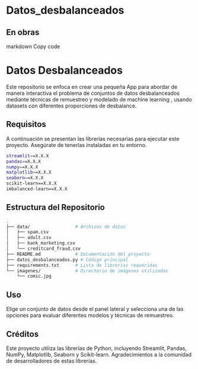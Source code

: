# Datos_desbalanceados

## En obras

markdown
Copy code
# Datos Desbalanceados

Este repositorio se enfoca en crear una pequeña App para abordar de manera interactiva el problema de conjuntos de datos desbalanceados mediante técnicas de remuestreo y modelado de machine learning , usando datasets con diferentes proporciones de desbalance.

## Requisitos

A continuación se presentan las librerías necesarias para ejecutar este proyecto. Asegúrate de tenerlas instaladas en tu entorno.

```bash
streamlit==X.X.X
pandas==X.X.X
numpy==X.X.X
matplotlib==X.X.X
seaborn==X.X.X
scikit-learn==X.X.X
imbalanced-learn==X.X.X
```
 
## Estructura del Repositorio

```bash
.
├── data/                 # Archivos de datos
│   ├── spam.csv
│   ├── adult.csv
│   ├── bank_marketing.csv
│   └── creditcard_fraud.csv
├── README.md             # Documentación del proyecto
├── datos_desbalanceados.py # Código principal
├── requirements.txt      # Lista de librerías requeridas
└── imagenes/             # Directorio de imágenes utilizadas
    └── comic.jpg
```
## Uso
Elige un conjunto de datos desde el panel lateral y selecciona una de las opciones para evaluar diferentes modelos y técnicas de remuestreo.


## Créditos
Este proyecto utiliza las librerías de Python, incluyendo Streamlit, Pandas, NumPy, Matplotlib, Seaborn y Scikit-learn. Agradecimientos a la comunidad de desarrolladores de estas librerías.
